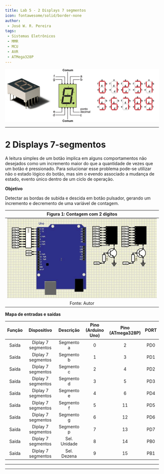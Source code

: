 ```yaml
---
title: Lab 5 - 2 Displays 7 segmentos
icon: fontawesome/solid/border-none
author:
 - José W. R. Pereira
tags:
 - Sistemas Eletrônicos
 - MMR
 - MCU
 - AVR
 - ATMega328P
---
```



<!-- ![atmega328](img/lab0-atmega328p.png) -->
![disp7seg_capa](img/lab04-display7seg_capa.png)

---

# 2 Displays 7-segmentos

A leitura simples de um botão implica em alguns comportamentos não desejados como um incremento maior do que a quantidade de vezes que um botão é pressionado. Para solucionar esse problema pode-se utilizar não o estado lógico do botão, mas sim o evendo associado a mudança de estado, evento único dentro de um ciclo de operação.

**Objetivo**

Detectar as bordas de subida e descida em botão pulsador, gerando um incremento e decremento de uma variável de contagem.


| Figura 1: Contagem com 2 dígitos            |
|:-------------------------------------------:|
| ![2xdisp7seg](img/lab05-disp7seg-0_99.gif)  |
| Fonte: Autor                                |


**Mapa de entradas e saídas**

| Função | Dispositivo | Descrição | Pino <br> (Arduino Uno) | Pino <br> (ATmega328P) | PORT |
|:------:|:-----------:|:---------:|:-----------------------:|:----------------------:|:----:|
| Saída  | Diplay 7 segmentos | Segmento a   |  0 |  2 | PD0 |
| Saída  | Diplay 7 segmentos | Segmento b   |  1 |  3 | PD1 |
| Saída  | Diplay 7 segmentos | Segmento c   |  2 |  4 | PD2 |
| Saída  | Diplay 7 segmentos | Segmento d   |  3 |  5 | PD3 |
| Saída  | Diplay 7 segmentos | Segmento e   |  4 |  6 | PD4 |
| Saída  | Diplay 7 segmentos | Segmento f   |  5 | 11 | PD5 |
| Saída  | Diplay 7 segmentos | Segmento g   |  6 | 12 | PD6 |
| Saída  | Diplay 7 segmentos | Segmento p   |  7 | 13 | PD7 |
| Saída  | Diplay 7 segmentos | Sel. Unidade |  8 | 14 | PB0 |
| Saída  | Diplay 7 segmentos | Sel. Dezena  |  9 | 15 | PB1 |


---


---
